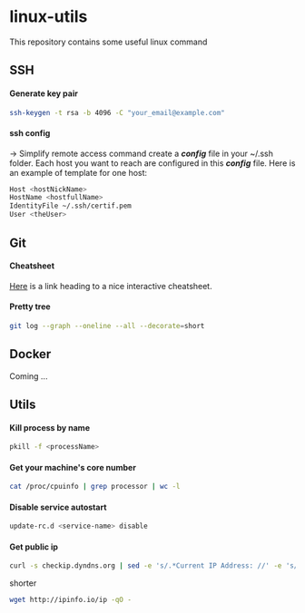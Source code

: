# linux-utils

This repository contains some useful linux command

## __SSH__
#### Generate key pair
```bash
ssh-keygen -t rsa -b 4096 -C "your_email@example.com"
```
#### ssh config
-> Simplify remote access command
create a ***config*** file in your ~/.ssh folder.
Each host you want to reach are configured in this ***config*** file. Here is an example of template for one host:
```bash
Host <hostNickName>
HostName <hostfullName>
IdentityFile ~/.ssh/certif.pem
User <theUser>
```

## __Git__
#### Cheatsheet
[Here](http://ndpsoftware.com/git-cheatsheet.html#loc=stash;) is a link heading to a nice interactive cheatsheet.
#### Pretty tree
```bash
git log --graph --oneline --all --decorate=short
```

## __Docker__
Coming ...

## __Utils__
#### __Kill process by name__
```bash
pkill -f <processName>
```
#### __Get your machine's core number__
```bash
cat /proc/cpuinfo | grep processor | wc -l
```
#### __Disable service autostart__
```bash
update-rc.d <service-name> disable
```
#### __Get public ip__
```bash
curl -s checkip.dyndns.org | sed -e 's/.*Current IP Address: //' -e 's/<.*$//'
```
shorter
```bash
wget http://ipinfo.io/ip -qO -
```
